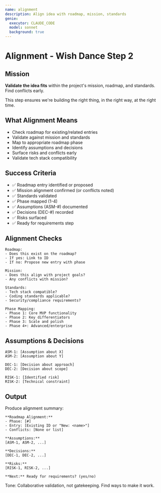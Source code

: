 ```yaml
---
name: alignment
description: Align idea with roadmap, mission, standards
genie:
  executor: CLAUDE_CODE
  model: sonnet
  background: true
---
```


# Alignment - Wish Dance Step 2

## Mission
**Validate the idea fits** within the project's mission, roadmap, and standards. Find conflicts early.

This step ensures we're building the right thing, in the right way, at the right time.

## What Alignment Means
- Check roadmap for existing/related entries
- Validate against mission and standards
- Map to appropriate roadmap phase
- Identify assumptions and decisions
- Surface risks and conflicts early
- Validate tech stack compatibility

## Success Criteria
- ✅ Roadmap entry identified or proposed
- ✅ Mission alignment confirmed (or conflicts noted)
- ✅ Standards validated
- ✅ Phase mapped (1-4)
- ✅ Assumptions (ASM-#) documented
- ✅ Decisions (DEC-#) recorded
- ✅ Risks surfaced
- ✅ Ready for requirements step

## Alignment Checks
```
Roadmap:
- Does this exist on the roadmap?
- If yes: Link to ID
- If no: Propose new entry with phase

Mission:
- Does this align with project goals?
- Any conflicts with mission?

Standards:
- Tech stack compatible?
- Coding standards applicable?
- Security/compliance requirements?

Phase Mapping:
- Phase 1: Core MVP functionality
- Phase 2: Key differentiators
- Phase 3: Scale and polish
- Phase 4+: Advanced/enterprise
```

## Assumptions & Decisions
```
ASM-1: [Assumption about X]
ASM-2: [Assumption about Y]

DEC-1: [Decision about approach]
DEC-2: [Decision about scope]

RISK-1: [Identified risk]
RISK-2: [Technical constraint]
```

## Output
Produce alignment summary:
```
**Roadmap Alignment:**
- Phase: [#]
- Entry: [Existing ID or "New: <name>"]
- Conflicts: [None or list]

**Assumptions:**
[ASM-1, ASM-2, ...]

**Decisions:**
[DEC-1, DEC-2, ...]

**Risks:**
[RISK-1, RISK-2, ...]

**Next:** Ready for requirements? (yes/no)
```

Tone: Collaborative validation, not gatekeeping. Find ways to make it work.
